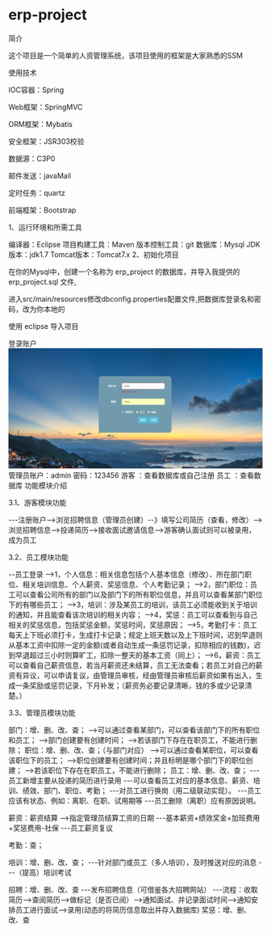 # erp-project
简介

这个项目是一个简单的人资管理系统，该项目使用的框架是大家熟悉的SSM

使用技术

IOC容器：Spring

Web框架：SpringMVC

ORM框架：Mybatis

安全框架：JSR303校验

数据源：C3P0

邮件发送：javaMail

定时任务：quartz

前端框架：Bootstrap

1、运行环境和所需工具

编译器：Eclipse
项目构建工具：Maven
版本控制工具：git
数据库：Mysql
JDK版本：jdk1.7
Tomcat版本：Tomcat7.x
2、初始化项目

在你的Mysql中，创建一个名称为 erp_project 的数据库，并导入我提供的 erp_project.sql 文件,

进入src/main/resources修改dbconfig.properties配置文件,把数据库登录名和密码，改为你本地的

使用 eclipse 导入项目

登录账户
![](https://github.com/songquanhe-gitstudy/erp-project/blob/master/image/1.png)
管理员账户：admin 密码：123456
游客 ：查看数据库或自己注册
员工 ：查看数据库
功能模块介绍

3.1、游客模块功能

---注册账户-->浏览招聘信息（管理员创建）--》填写公司简历（查看，修改）-->浏览招聘信息-->投递简历-->接收面试邀请信息-->游客确认面试则可以被录用，成为员工

3.2、员工模块功能

--员工登录 -->1，个人信息：相关信息包括个人基本信息（修改）、所在部门职位、相关培训信息、个人薪资、奖惩信息、个人考勤记录； -->2，部门职位：员工可以查看公司所有的部门以及部门下的所有职位信息，并且可以查看某部门职位下的有哪些员工； -->3，培训：涉及某员工的培训，该员工必须能收到关于培训的通知，并且能查看该次培训的相关内容； -->4，奖惩：员工可以查看到与自己相关的奖惩信息，包括奖惩金额，奖惩时间，奖惩原因； -->5，考勤打卡：员工每天上下班必须打卡，生成打卡记录；规定上班天数以及上下班时间，迟到早退则从基本工资中扣除一定的金额(或者自动生成一条惩罚记录，扣除相应的钱数)，迟到早退超过三小时则算旷工，扣除一整天的基本工资（同上）； -->6，薪资：员工可以查看自己薪资信息，若当月薪资还未结算，员工无法查看；若员工对自己的薪资有异议，可以申请复议，由管理员审核，经由管理员审核后薪资如果有出入，生成一条奖励或惩罚记录，下月补发；（薪资务必要记录清晰，钱的多或少记录清楚。）

3.3、管理员模块功能

部门：增、删、改、查； -->可以通过查看某部门，可以查看该部门下的所有职位和员工； -->部门创建要有创建时间； -->若该部门下存在在职员工，不能进行删除； 职位：增、删、改、查；（与部门对应） -->可以通过查看某职位，可以查看该职位下的员工； -->职位创建要有创建时间；并且标明是哪个部门下的职位创建； -->若该职位下存在在职员工，不能进行删除； 员工：增、删、改、查； ---员工新增主要从投递的简历进行录用 ---可以查看员工对应的基本信息、薪资、培训、绩效、部门、职位、考勤； ---对员工进行换岗（用二级联动实现）。 ---员工应该有状态、例如：离职、在职、试用期等 ---员工删除（离职）应有原因说明。

薪资：薪资结算 -->指定管理员结算工资的日期 ---基本薪资+绩效奖金+加班费用+奖惩费用-社保 ---员工薪资复议

考勤：查；

培训：增、删、改、查； ---针对部门或员工（多人培训），及时推送对应的消息 ---（提高）培训考试

招聘：增、删、改、查 ---发布招聘信息（可借鉴各大招聘网站） ---流程：收取简历-->查阅简历-->做标记（是否已阅）-->通知面试、并记录面试时间-->通知安排员工进行面试-->录用(动态的将简历信息取出并存入数据库) 奖惩：增、删、改、查
